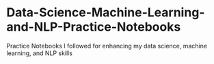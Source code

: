 # Data-Science-Machine-Learning-and-NLP-Practice-Notebooks
Practice Notebooks I followed for enhancing my data science, machine learning, and NLP skills
